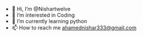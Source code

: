 - 👋 Hi, I’m @Nishartwelve
- 👀 I’m interested in Coding
- 🌱 I’m currently learning python
- 📫 How to reach me ahamednishar333@gmail.com

<!---
Nishartwelve/Nishartwelve is a ✨ special ✨ repository because its `README.md` (this file) appears on your GitHub profile.
You can click the Preview link to take a look at your changes.
--->
